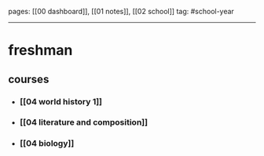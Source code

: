 pages: [[00 dashboard]], [[01 notes]], [[02 school]]
tag: #school-year 

___

# freshman

## courses
- ### [[04 world history 1]]
- ### [[04 literature and composition]] 
- ### [[04 biology]] 